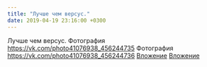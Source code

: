 ```yaml
---
title: "Лучше чем версус."
date: 2019-04-19 23:16:00 +0300
---
```


Лучше чем версус.
Фотография
<a class="vk-attach" href="https://vk.com/photo41076938_456244735">https://vk.com/photo41076938_456244735</a>
Фотография
<a class="vk-attach" href="https://vk.com/photo41076938_456244736">https://vk.com/photo41076938_456244736</a>
<a class="vk-attach" href="https://vk.com/photo41076938_456244735">Вложение</a>
<a class="vk-attach" href="https://vk.com/photo41076938_456244736">Вложение</a>
